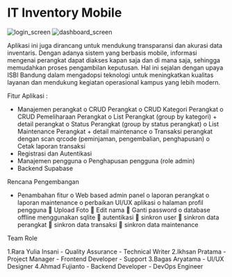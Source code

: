 # IT Inventory Mobile
![login_screen](https://github.com/user-attachments/assets/89a13b6e-e91c-42c2-bb3c-842013a17c9f)
![dashboard_screen](https://github.com/user-attachments/assets/1521f97c-5536-4a49-b57c-f957d32a0004)

Aplikasi ini juga dirancang untuk mendukung transparansi dan akurasi data inventaris. 
Dengan adanya sistem yang berbasis mobile, informasi mengenai perangkat dapat diakses kapan saja dan di mana saja, sehingga memudahkan proses pengambilan keputusan. 
Hal ini sejalan dengan upaya ISBI Bandung dalam mengadopsi teknologi untuk meningkatkan kualitas layanan dan mendukung kegiatan operasional kampus yang lebih modern.

Fitur Aplikasi :
-	Manajemen perangkat
  o	CRUD Perangkat 
  o	CRUD Kategori Perangkat
  o	CRUD Pemeliharaan Perangkat
  o	List Perangkat (group by kategori) + detail perangkat
  o	Status Perangkat (group by status perangkat)
  o	List Maintenance Perangkat + detail maintenance 
  o	Transaksi perangkat dengan scan qrcode (peminjaman, pengembalian, penghapusan)
  o	Cetak laporan transaksi
-	Registrasi dan Autentikasi 
-	Manajemen pengguna
  o	Penghapusan pengguna (role admin)
-	Backend Supabase

Rencana Pengembangan 
-	Penambahan fitur 
  o	Web based admin panel
  o	laporan perangkat
  o	laporan maintenance
  o	perbaikan UI/UX aplikasi
  o	halaman profil pengguna
    	Upload Foto
    	Edit nama
    	Ganti password
  o	database offline menggunakan sqlite
    	autentikasi
    	sinkron user
    	sinkron data perangkat
    	sinkron data transaksi
    	sinkron data maintenance


Team Role 

1.Rara Yulia Insani
    -  Quality Assurance
    -  Technical Writer
2.⁠Ikhsan Pratama
    -  Project Manager
    -  Frontend Developer
    -  Support 
3.Bagas Aryatama
    -  UI/UX Designer
4.Ahmad Fujianto
    -  Backend Developer
    -  DevOps Engineer
